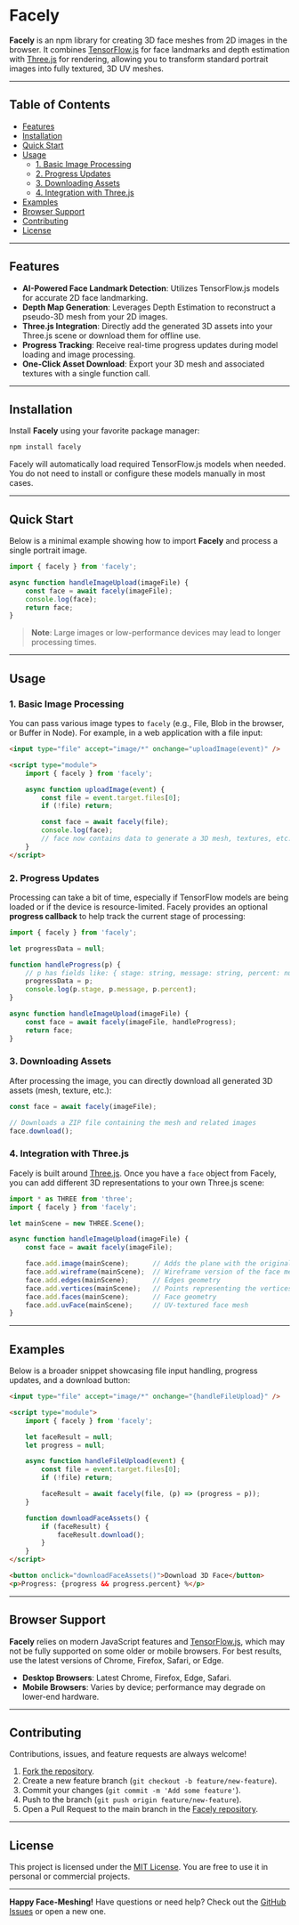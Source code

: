 # Facely

**Facely** is an npm library for creating 3D face meshes from 2D images in the browser. It combines [TensorFlow.js](https://www.tensorflow.org/js) for face landmarks and depth estimation with [Three.js](https://threejs.org/) for rendering, allowing you to transform standard portrait images into fully textured, 3D UV meshes.

---

## Table of Contents

- [Features](#features)
- [Installation](#installation)
- [Quick Start](#quick-start)
- [Usage](#usage)
    - [1. Basic Image Processing](#1-basic-image-processing)
    - [2. Progress Updates](#2-progress-updates)
    - [3. Downloading Assets](#3-downloading-assets)
    - [4. Integration with Three.js](#4-integration-with-threejs)
- [Examples](#examples)
- [Browser Support](#browser-support)
- [Contributing](#contributing)
- [License](#license)

---

## Features

- **AI-Powered Face Landmark Detection**: Utilizes TensorFlow.js models for accurate 2D face landmarking.
- **Depth Map Generation**: Leverages Depth Estimation to reconstruct a pseudo-3D mesh from your 2D images.
- **Three.js Integration**: Directly add the generated 3D assets into your Three.js scene or download them for offline use.
- **Progress Tracking**: Receive real-time progress updates during model loading and image processing.
- **One-Click Asset Download**: Export your 3D mesh and associated textures with a single function call.

---

## Installation

Install **Facely** using your favorite package manager:

```bash
npm install facely
```

Facely will automatically load required TensorFlow.js models when needed. You do not need to install or configure these models manually in most cases.

---

## Quick Start

Below is a minimal example showing how to import **Facely** and process a single portrait image.

```js
import { facely } from 'facely';

async function handleImageUpload(imageFile) {
    const face = await facely(imageFile);
    console.log(face);
    return face;
}
```

> **Note**: Large images or low-performance devices may lead to longer processing times.

---

## Usage

### 1. Basic Image Processing

You can pass various image types to `facely` (e.g., File, Blob in the browser, or Buffer in Node). For example, in a web application with a file input:

```html
<input type="file" accept="image/*" onchange="uploadImage(event)" />

<script type="module">
    import { facely } from 'facely';

    async function uploadImage(event) {
        const file = event.target.files[0];
        if (!file) return;

        const face = await facely(file);
        console.log(face);
        // face now contains data to generate a 3D mesh, textures, etc.
    }
</script>
```

### 2. Progress Updates

Processing can take a bit of time, especially if TensorFlow models are being loaded or if the device is resource-limited. Facely provides an optional **progress callback** to help track the current stage of processing:

```js
import { facely } from 'facely';

let progressData = null;

function handleProgress(p) {
    // p has fields like: { stage: string, message: string, percent: number }
    progressData = p;
    console.log(p.stage, p.message, p.percent);
}

async function handleImageUpload(imageFile) {
    const face = await facely(imageFile, handleProgress);
    return face;
}
```

### 3. Downloading Assets

After processing the image, you can directly download all generated 3D assets (mesh, texture, etc.):

```js
const face = await facely(imageFile);

// Downloads a ZIP file containing the mesh and related images
face.download();
```

### 4. Integration with Three.js

Facely is built around [Three.js](https://threejs.org/). Once you have a `face` object from Facely, you can add different 3D representations to your own Three.js scene:

```js
import * as THREE from 'three';
import { facely } from 'facely';

let mainScene = new THREE.Scene();

async function handleImageUpload(imageFile) {
    const face = await facely(imageFile);

    face.add.image(mainScene);      // Adds the plane with the original or generated texture
    face.add.wireframe(mainScene);  // Wireframe version of the face mesh
    face.add.edges(mainScene);      // Edges geometry
    face.add.vertices(mainScene);   // Points representing the vertices of the mesh
    face.add.faces(mainScene);      // Face geometry
    face.add.uvFace(mainScene);     // UV-textured face mesh
}
```

---

## Examples

Below is a broader snippet showcasing file input handling, progress updates, and a download button:

```html
<input type="file" accept="image/*" onchange="{handleFileUpload}" />

<script type="module">
    import { facely } from 'facely';

    let faceResult = null;
    let progress = null;

    async function handleFileUpload(event) {
        const file = event.target.files[0];
        if (!file) return;

        faceResult = await facely(file, (p) => (progress = p));
    }

    function downloadFaceAssets() {
        if (faceResult) {
            faceResult.download();
        }
    }
</script>

<button onclick="downloadFaceAssets()">Download 3D Face</button>
<p>Progress: {progress && progress.percent} %</p>
```

---

## Browser Support

**Facely** relies on modern JavaScript features and [TensorFlow.js](https://www.tensorflow.org/js), which may not be fully supported on some older or mobile browsers. For best results, use the latest versions of Chrome, Firefox, Safari, or Edge.

- **Desktop Browsers**: Latest Chrome, Firefox, Edge, Safari.
- **Mobile Browsers**: Varies by device; performance may degrade on lower-end hardware.

---

## Contributing

Contributions, issues, and feature requests are always welcome!

1. [Fork the repository](https://github.com/JoniBach/facely/fork).
2. Create a new feature branch (`git checkout -b feature/new-feature`).
3. Commit your changes (`git commit -m 'Add some feature'`).
4. Push to the branch (`git push origin feature/new-feature`).
5. Open a Pull Request to the main branch in the [Facely repository](https://github.com/JoniBach/facely).

---

## License

This project is licensed under the [MIT License](LICENSE). You are free to use it in personal or commercial projects.

---

**Happy Face-Meshing!** Have questions or need help? Check out the [GitHub Issues](https://github.com/JoniBach/facely/issues) or open a new one.
